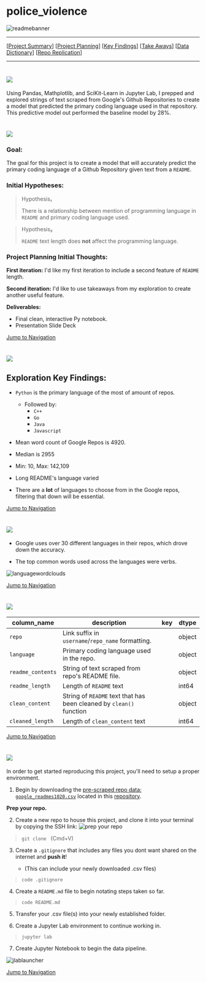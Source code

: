 # police_violence

![readmebanner](https://i.pinimg.com/originals/80/0d/58/800d58c4377ac582c1174125dd83a4f4.png)

___

<a id='navigation'></a>

[[Project Summary](#project-summary)]
[[Project Planning](#project-planning)]
[[Key Findings](#key-findings)]
[[Take Aways](#take-aways)]
[[Data Dictionary](#data-dictionary)]
[[Repo Replication](#repo-replication)]

___
<a name="project-summary"></a><h1><img src="https://i.pinimg.com/originals/ae/b4/8f/aeb48f8665be081c8b679ae4314e7baf.png"></h1>



Using Pandas, Mathplotlib, and SciKit-Learn in Jupyter Lab, I prepped and explored strings of text scraped from Google's Github Repositories to create a model that predicted the primary coding language used in that repository. This predictive model out performed the baseline model by 28%.




<a name="project-planning"></a><h1><img src="https://i.pinimg.com/originals/53/55/a5/5355a5558620d09f795dc54d0a267eae.png"></h1>
### Goal: 
The goal for this project is to create a model that will accurately predict the primary coding language of a Github Repository given text from a `README`.

### Initial Hypotheses:

> Hypothesis₁
>
> There is a relationship between mention of programming language in `README` and primary coding language used.
    
> Hypothesis₂
>
> `README` text length does **not** affect the programming language.

    
### Project Planning Initial Thoughts:
**First iteration:**
I'd like my first iteration to include a second feature of `README` length. 

**Second iteration:**
I'd like to use takeaways from my exploration to create another useful feature.

**Deliverables:**
- Final clean, interactive Py notebook.
- Presentation Slide Deck

    
    
[Jump to Navigation](#navigation)

<a name="key-findings"></a><h1><img src="https://i.pinimg.com/originals/87/b7/5b/87b75b1da8b762d85d5137f7412f9bc4.png"/></h1>

## Exploration Key Findings:
- `Python` is the primary language of the most of amount of repos.
    - Followed by:
        - `C++`
        - `Go`
        - `Java`
        - `Javascript`
        
- Mean word count of Google Repos is 4920.
- Median is 2955
- Min: 10, Max: 142,109

- Long README's language varied
- There are a **lot** of languages to choose from in the Google repos, filtering that down will be essential.


    
[Jump to Navigation](#navigation)

<a name="take-aways"></a><h1><img src="https://i.pinimg.com/originals/51/f4/89/51f489143dcbaee101c4ea0ed25238c6.png"/></h1>

- Google uses over 30 different languages in their repos, which drove down the accuracy. 

- The top common words used across the languages were verbs.

![languagewordclouds](https://i.pinimg.com/originals/df/43/84/df4384afbfa3a415c47abecb7ba1b6bf.png)


[Jump to Navigation](#navigation)

<a name="data-dictionary"></a><h1><img src="https://i.pinimg.com/originals/a0/0a/4a/a00a4acc51f1e0f3007df0011b836917.png"/></h1>

| column_name     | description                                                           | key                          | dtype  |
|-----------------|-----------------------------------------------------------------------|------------------------------|--------|
| `repo`          | Link suffix in `username`/`repo_name` formatting.                     |                              | object |
| `language`      | Primary coding language used in the repo.                             |                              | object |
| `readme_contents`| String of text scraped from repo's README file.                      |                              | object |
| `readme_length`  | Length of `README` text                                              |                              | int64  |
| `clean_content`  | String of `README` text that has been cleaned by `clean()` function  |                              | object |
| `cleaned_length` | Length of `clean_content` text                                       |                              | int64  |




[Jump to Navigation](#navigation)

<a name="repo-replication"></a><h1><img src="https://i.pinimg.com/originals/22/c7/0a/22c70a2c5b466c225205d379180115dd.png"/></h1>

In order to get started reproducing this project, you'll need to setup a proper environment.

1. Begin by downloading the [pre-scraped repo data: `google_readmes1020.csv`](google_readmes1020.csv) located in this [repository](https://github.com/o0amandagomez0o/nlp_project-readme_prediction).
   


**Prep your repo.**

2. Create a new repo to house this project, and clone it into your terminal by copying the SSH link:
    ![prep your repo](https://i.pinimg.com/originals/93/d2/89/93d2890b4712500dbea92ebf9756e71a.png)
> <code>git clone </code> (Cmd+V)
    

3. Create a `.gitignore` that includes any files you dont want shared on the internet and **push it**! 
    
    - (This can include your newly downloaded .csv files)
> <code>code .gitignore</code>



4. Create a `README.md` file to begin notating steps taken so far.
    
><code>code README.md</code>


5. Transfer your .csv file(s) into your newly established folder.


6. Create a Jupyter Lab environment to continue working in.
> <code>jupyter lab</code>


7. Create Jupyter Notebook to begin the data pipeline. 

![jlablauncher](https://i.pinimg.com/originals/98/92/c5/9892c5042934750b5ba073f2d49f6184.png)
    




[Jump to Navigation](#navigation)









































